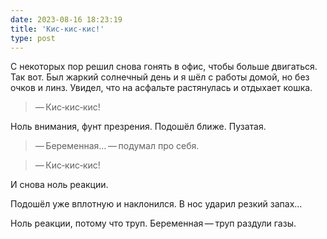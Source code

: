 ```yaml
---
date: 2023-08-16 18:23:19
title: 'Кис‐кис‐кис!'
type: post
---
```


С некоторых пор решил снова гонять в офис, чтобы больше двигаться. Так вот. Был жаркий солнечный день и я шёл с работы
домой, но без очков и линз. Увидел, что на асфальте растянулась и отдыхает кошка.

> — Кис‐кис‐кис!

Ноль внимания, фунт презрения. Подошёл ближе. Пузатая.

> — Беременная… — подумал про себя.

> — Кис‐кис‐кис!

И снова ноль реакции.

Подошёл уже вплотную и наклонился. В нос ударил резкий запах…

Ноль реакции, потому что труп. Беременная — труп раздули газы.
